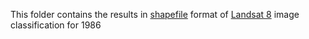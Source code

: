 This folder contains the results in [shapefile](https://en.wikipedia.org/wiki/Shapefile) format of [Landsat 8](https://www.usgs.gov/land-resources/nli/landsat/landsat-8) image classification for 1986
